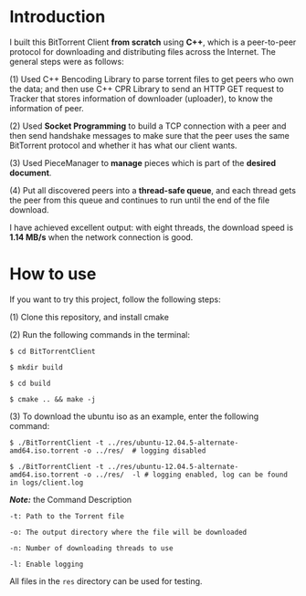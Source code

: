 # Introduction
I built this BitTorrent Client __from scratch__ using __C++__, which is a peer-to-peer protocol for downloading and distributing files across the Internet. The general steps were as follows:

(1) Used C++ Bencoding Library to parse torrent files to get peers who own the data; and then use C++ CPR Library to send an HTTP GET request to Tracker that stores information of downloader (uploader), to know the information of peer.

(2) Used __Socket Programming__ to build a TCP connection with a peer and then send handshake messages to make sure that the peer uses the same BitTorrent protocol and whether it has what our client wants.

(3) Used PieceManager to __manage__ pieces which is part of the __desired document__.

(4) Put all discovered peers into a __thread-safe queue__, and each thread gets the peer from this queue and continues to run until the end of the file download.

I have achieved excellent output: with eight threads, the download speed is __1.14 MB/s__ when the network connection is good.

# How to use
If you want to try this project, follow the following steps:

(1) Clone this repository, and install cmake  

(2) Run the following commands in the terminal:

    $ cd BitTorrentClient 

    $ mkdir build 
       
    $ cd build

    $ cmake .. && make -j

(3) To download the ubuntu iso as an example, enter the following command:

    $ ./BitTorrentClient -t ../res/ubuntu-12.04.5-alternate-amd64.iso.torrent -o ../res/  # logging disabled
    
    $ ./BitTorrentClient -t ../res/ubuntu-12.04.5-alternate-amd64.iso.torrent -o ../res/  -l # logging enabled, log can be found in logs/client.log
___Note:___ the Command Description

    -t: Path to the Torrent file
    
    -o: The output directory where the file will be downloaded
    
    -n: Number of downloading threads to use
    
    -l: Enable logging
    
All files in the ``res`` directory can be used for testing. 
